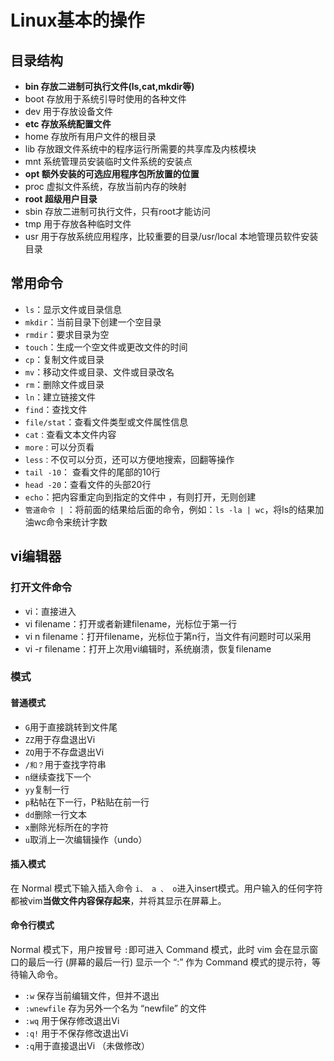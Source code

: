 # Linux基本的操作

## 目录结构

- **bin 存放二进制可执行文件(ls,cat,mkdir等)**
- boot 存放用于系统引导时使用的各种文件
- dev 用于存放设备文件
- **etc 存放系统配置文件**
- home 存放所有用户文件的根目录
- lib 存放跟文件系统中的程序运行所需要的共享库及内核模块
- mnt 系统管理员安装临时文件系统的安装点
- **opt 额外安装的可选应用程序包所放置的位置**
- proc 虚拟文件系统，存放当前内存的映射
- **root 超级用户目录**
- sbin 存放二进制可执行文件，只有root才能访问
- tmp 用于存放各种临时文件
- usr 用于存放系统应用程序，比较重要的目录/usr/local 本地管理员软件安装目录

## 常用命令

- `ls`：显示文件或目录信息
- `mkdir`：当前目录下创建一个空目录
- `rmdir`：要求目录为空
- `touch`：生成一个空文件或更改文件的时间
- `cp`：复制文件或目录
- `mv`：移动文件或目录、文件或目录改名
- `rm`：删除文件或目录
- `ln`：建立链接文件
- `find`：查找文件
- `file/stat`：查看文件类型或文件属性信息
- `cat：`查看文本文件内容
- `more：`可以分页看
- `less：`不仅可以分页，还可以方便地搜索，回翻等操作
- `tail -10`： 查看文件的尾部的10行
- `head -20`：查看文件的头部20行
- `echo`：把内容重定向到指定的文件中 ，有则打开，无则创建
- `管道命令 |` ：将前面的结果给后面的命令，例如：`ls -la | wc`，将ls的结果加油wc命令来统计字数

## vi编辑器

### 打开文件命令

- vi：直接进入
- vi filename：打开或者新建filename，光标位于第一行
- vi n filename：打开filename，光标位于第n行，当文件有问题时可以采用
- vi -r filename：打开上次用vi编辑时，系统崩溃，恢复filename

### 模式

#### 普通模式

- `G`用于直接跳转到文件尾
- `ZZ`用于存盘退出Vi
- `ZQ`用于不存盘退出Vi
- `/和？`用于查找字符串
- `n`继续查找下一个
- `yy`复制一行
- `p`粘帖在下一行，P粘贴在前一行
- `dd`删除一行文本
- `x`删除光标所在的字符
- `u`取消上一次编辑操作（undo）

#### 插入模式

在 Normal 模式下输入插入命令 `i、 a 、 o`进入insert模式。用户输入的任何字符都被vim**当做文件内容保存起来**，并将其显示在屏幕上。

#### 命令行模式

Normal 模式下，用户按冒号 `:`即可进入 Command 模式，此时 vim 会在显示窗口的最后一行 (屏幕的最后一行) 显示一个 “:” 作为 Command 模式的提示符，等待输入命令。

- `:w` 保存当前编辑文件，但并不退出
- `:wnewfile` 存为另外一个名为 “newfile” 的文件
- `:wq` 用于保存修改退出Vi
- `:q!` 用于不保存修改退出Vi
- `:q`用于直接退出Vi （未做修改）